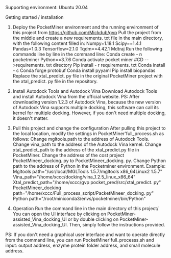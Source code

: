 Supporting environment:
Ubuntu 20.04

Getting started / installation

1. Deploy the PocketMiner environment and the running environment of this project
from https://github.com/Mickdub/gvp Pull the project from the middle and create a new requirements. txt file in the main directory, with the following content filled in:
Numpy=1.18.1
Scipy==1.4.1
Pandas=1.0.3
Tensorflow=2.1.0
Tqdm==4.42.1
Mdtraj
Run the following commands line by line in the command line:
Conda create - n pocketminer Python==3.7.6
Conda activate pocket miner
#CD -->requirements. txt directory
Pip install - r requirements. txt
Conda install - c Conda forge protobuf
Conda install pyyaml
Pip install biopandas
Replace the xtal_predict. py file in the original PocketMiner project with the xtal_predict. py file in the repository.

2. Install Autodock Tools and Autodock Vina
Download Autodock Tools and install Autodock Vina from the official website.
PS: After downloading version 1.2.3 of Autodock Vina, because the new version of Autodock Vina supports multiple docking, this software can call its kernel for multiple docking. However, if you don't need multiple docking, it doesn't matter.

3. Pull this project and change the configuration
After pulling this project to the local location, modify the settings in PocketMiner'full_process.sh as follows:
Change mgltools.path to the address of Autodock Tools.
Change vina_path to the address of the Autodock Vina kernel.
Change xtal_predict_path to the address of the xtal_predict.py file in PocketMiner.
Change the address of the cost project PocketMineer_docking. py to PocketMineer_docking. py.
Change Python path to the address of Python in the Pocketminer environment.
Example:
Mgltools path="/usr/local/MGLTools 1.5.7/mgltools x86_64Linux2 1.5.7"
Vina_path="/home/xccc/docking/vina_1.2.5_linux_x86_64"
Xtal_predict_path="/home/xccc/gvp pocket_pred/src/xtal_predict. py"
PocketMineer_docking path="/home/xccc/Full_process_script/PacketMineer_docking. py"
Python path="/root/miniconda3/envs/pocketminer/bin/Python"

4. Operation
Run the command line in the main directory of this project/ You can open the UI interface by clicking on PocketMiner-assisted_Vina_docking_UI or by double clicking on PocketMiner-assisted_Vina_docking_UI. Then, simply follow the instructions provided.

PS: If you don't need a graphical user interface and want to operate directly from the command line, you can run PocketMiner'full_processs.sh and input: output address, enzyme protein folder address, and small molecule address.
